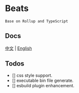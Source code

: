 # Beats

`Base on Rollup and TypeScript`

## Docs

[中文](./docs/zh-CN.md) | [English](./docs/en-US.md)

## Todos

-   [] css style support.
-   [] executable bin file generate.
-   [] esbuild plugin enhancement.
